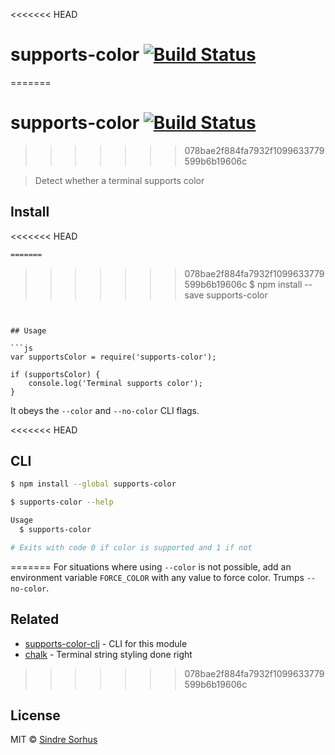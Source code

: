 <<<<<<< HEAD
# supports-color [![Build Status](https://travis-ci.org/sindresorhus/supports-color.svg?branch=master)](https://travis-ci.org/sindresorhus/supports-color)
=======
# supports-color [![Build Status](https://travis-ci.org/chalk/supports-color.svg?branch=master)](https://travis-ci.org/chalk/supports-color)
>>>>>>> 078bae2f884fa7932f1099633779599b6b19606c

> Detect whether a terminal supports color


## Install

<<<<<<< HEAD
```sh
=======
```
>>>>>>> 078bae2f884fa7932f1099633779599b6b19606c
$ npm install --save supports-color
```


## Usage

```js
var supportsColor = require('supports-color');

if (supportsColor) {
	console.log('Terminal supports color');
}
```

It obeys the `--color` and `--no-color` CLI flags.

<<<<<<< HEAD

## CLI

```sh
$ npm install --global supports-color
```

```sh
$ supports-color --help

Usage
  $ supports-color

# Exits with code 0 if color is supported and 1 if not
```
=======
For situations where using `--color` is not possible, add an environment variable `FORCE_COLOR` with any value to force color. Trumps `--no-color`.


## Related

- [supports-color-cli](https://github.com/chalk/supports-color-cli) - CLI for this module
- [chalk](https://github.com/chalk/chalk) - Terminal string styling done right
>>>>>>> 078bae2f884fa7932f1099633779599b6b19606c


## License

MIT © [Sindre Sorhus](http://sindresorhus.com)
